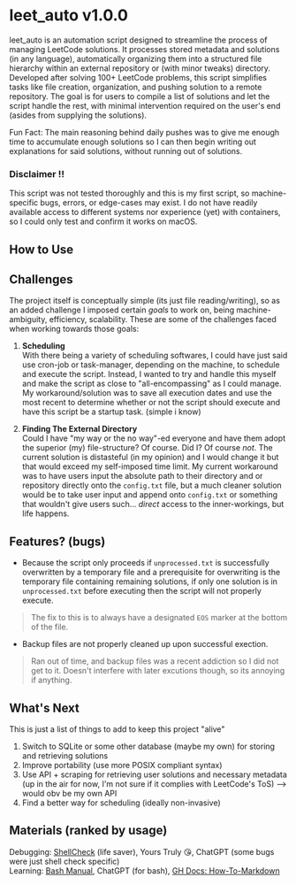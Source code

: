 # leet_auto v1.0.0
leet_auto is an automation script designed to streamline the process of managing LeetCode solutions. It processes stored metadata and solutions (in any language), automatically organizing them into a structured file hierarchy within an external repository or (with minor tweaks) directory. Developed after solving 100+ LeetCode problems, this script simplifies tasks like file creation, organization, and pushing solution to a remote repository. The goal is for users to compile a list of solutions and let the script handle the rest, with minimal intervention required on the user's end (asides from supplying the solutions).

Fun Fact: The main reasoning behind daily pushes was to give me enough time to accumulate enough solutions so I can then begin writing out explanations for said solutions, without running out of solutions.

### **Disclaimer !!**  
This script was not tested thoroughly and this is my first script, so machine-specific bugs, errors, or edge-cases may exist. I do not have readily available access to different systems nor experience (yet) with containers, so I could only test and confirm it works on macOS.

## How to Use

## Challenges
The project itself is conceptually simple (its just file reading/writing), so as an added challenge I imposed certain *goals* to work on, being machine-ambiguity, efficiency, scalability. These are some of the challenges faced when working towards those goals:
1. **Scheduling**  
With there being a variety of scheduling softwares, I could have just said use cron-job or task-manager, depending on the machine, to schedule and execute the script. Instead, I wanted to try and handle this myself and make the script as close to "all-encompassing" as I could manage. My workaround/solution was to save all execution dates and use the most recent to determine whether or not the script should execute and have this script be a startup task. (simple i know)

2. **Finding The External Directory**  
Could I have "my way or the no way"-ed everyone and have them adopt the superior (my) file-structure? Of course. Did I? Of course *not*. The current solution is distasteful (in my opinion) and I would change it but that would exceed my self-imposed time limit. My current workaround was to have users input the absolute path to their directory and or repository directly onto the `config.txt` file, but a much cleaner solution would be to take user input and append onto `config.txt` or something that wouldn't give users such... *direct* access to the inner-workings, but life happens.  


## Features? (bugs)
- Because the script only proceeds if `unprocessed.txt` is successfully overwritten by a temporary file and a prerequisite for overwriting is the temporary file containing remaining solutions, if only one solution is in `unprocessed.txt` before executing then the script will not properly execute.
> The fix to this is to always have a designated `EOS` marker at the bottom of the file.
- Backup files are not properly cleaned up upon successful exection.
> Ran out of time, and backup files was a recent addiction so I did not get to it. Doesn't interfere with later excutions though, so its annoying if anything.

## What's Next
This is just a list of things to add to keep this project "alive"
1. Switch to SQLite or some other database (maybe my own) for storing and retrieving solutions
2. Improve portability (use more POSIX compliant syntax)  
3. Use API + scraping for retrieving user solutions and necessary metadata (up in the air for now, I'm not sure if it complies with LeetCode's ToS) --> would obv be my own API
4. Find a better way for scheduling (ideally non-invasive)


## Materials (ranked by usage)
Debugging: <a href=https://www.shellcheck.net>ShellCheck</a> (life saver), Yours Truly 😘, ChatGPT (some bugs were just shell check specific)  
Learning: <a href="https://www.gnu.org/software/bash/manual/bash.html">Bash Manual</a>, ChatGPT (for bash), <a href="https://docs.github.com/en/get-started/writing-on-github/getting-started-with-writing-and-formatting-on-github/basic-writing-and-formatting-syntax#using-emojis">GH Docs: How-To-Markdown</a>